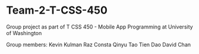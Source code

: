 # Team-2-T-CSS-450
Group project as part of T CSS 450 - Mobile App Programming at University of Washington

Group members:
Kevin Kulman
Raz Consta
Qinyu Tao
Tien Dao
David Chan
